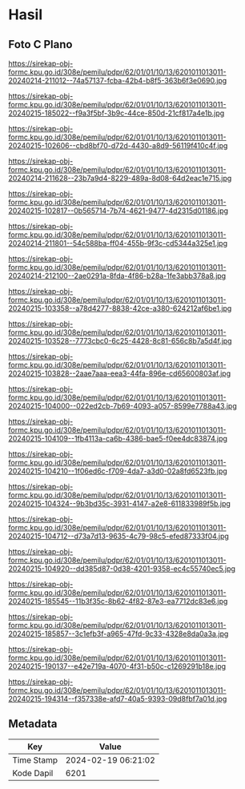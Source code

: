 # Hasil

## Foto C Plano

https://sirekap-obj-formc.kpu.go.id/308e/pemilu/pdpr/62/01/01/10/13/6201011013011-20240214-211012--74a57137-fcba-42b4-b8f5-363b6f3e0690.jpg

https://sirekap-obj-formc.kpu.go.id/308e/pemilu/pdpr/62/01/01/10/13/6201011013011-20240215-185022--f9a3f5bf-3b9c-44ce-850d-21cf817a4e1b.jpg

https://sirekap-obj-formc.kpu.go.id/308e/pemilu/pdpr/62/01/01/10/13/6201011013011-20240215-102606--cbd8bf70-d72d-4430-a8d9-56119f410c4f.jpg

https://sirekap-obj-formc.kpu.go.id/308e/pemilu/pdpr/62/01/01/10/13/6201011013011-20240214-211628--23b7a9d4-8229-489a-8d08-64d2eac1e715.jpg

https://sirekap-obj-formc.kpu.go.id/308e/pemilu/pdpr/62/01/01/10/13/6201011013011-20240215-102817--0b565714-7b74-4621-9477-4d2315d01186.jpg

https://sirekap-obj-formc.kpu.go.id/308e/pemilu/pdpr/62/01/01/10/13/6201011013011-20240214-211801--54c588ba-ff04-455b-9f3c-cd5344a325e1.jpg

https://sirekap-obj-formc.kpu.go.id/308e/pemilu/pdpr/62/01/01/10/13/6201011013011-20240214-212100--2ae0291a-8fda-4f86-b28a-1fe3abb378a8.jpg

https://sirekap-obj-formc.kpu.go.id/308e/pemilu/pdpr/62/01/01/10/13/6201011013011-20240215-103358--a78d4277-8838-42ce-a380-624212af6be1.jpg

https://sirekap-obj-formc.kpu.go.id/308e/pemilu/pdpr/62/01/01/10/13/6201011013011-20240215-103528--7773cbc0-6c25-4428-8c81-656c8b7a5d4f.jpg

https://sirekap-obj-formc.kpu.go.id/308e/pemilu/pdpr/62/01/01/10/13/6201011013011-20240215-103828--2aae7aaa-eea3-44fa-896e-cd65600803af.jpg

https://sirekap-obj-formc.kpu.go.id/308e/pemilu/pdpr/62/01/01/10/13/6201011013011-20240215-104000--022ed2cb-7b69-4093-a057-8599e7788a43.jpg

https://sirekap-obj-formc.kpu.go.id/308e/pemilu/pdpr/62/01/01/10/13/6201011013011-20240215-104109--1fb4113a-ca6b-4386-bae5-f0ee4dc83874.jpg

https://sirekap-obj-formc.kpu.go.id/308e/pemilu/pdpr/62/01/01/10/13/6201011013011-20240215-104210--1f06ed6c-f709-4da7-a3d0-02a8fd6523fb.jpg

https://sirekap-obj-formc.kpu.go.id/308e/pemilu/pdpr/62/01/01/10/13/6201011013011-20240215-104324--9b3bd35c-3931-4147-a2e8-611833989f5b.jpg

https://sirekap-obj-formc.kpu.go.id/308e/pemilu/pdpr/62/01/01/10/13/6201011013011-20240215-104712--d73a7d13-9635-4c79-98c5-efed87333f04.jpg

https://sirekap-obj-formc.kpu.go.id/308e/pemilu/pdpr/62/01/01/10/13/6201011013011-20240215-104920--dd385d87-0d38-4201-9358-ec4c55740ec5.jpg

https://sirekap-obj-formc.kpu.go.id/308e/pemilu/pdpr/62/01/01/10/13/6201011013011-20240215-185545--11b3f35c-8b62-4f82-87e3-ea7712dc83e6.jpg

https://sirekap-obj-formc.kpu.go.id/308e/pemilu/pdpr/62/01/01/10/13/6201011013011-20240215-185857--3c1efb3f-a965-47fd-9c33-4328e8da0a3a.jpg

https://sirekap-obj-formc.kpu.go.id/308e/pemilu/pdpr/62/01/01/10/13/6201011013011-20240215-190137--e42e719a-4070-4f31-b50c-c1269291b18e.jpg

https://sirekap-obj-formc.kpu.go.id/308e/pemilu/pdpr/62/01/01/10/13/6201011013011-20240215-194314--f357338e-afd7-40a5-9393-09d8fbf7a01d.jpg


## Metadata

| Key        | Value               |
| ---------- | ------------------- |
| Time Stamp | 2024-02-19 06:21:02 |
| Kode Dapil | 6201                |



